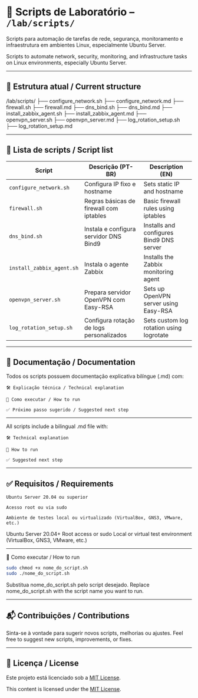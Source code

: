 # 🧪 Scripts de Laboratório – `/lab/scripts/`

Scripts para automação de tarefas de rede, segurança, monitoramento e infraestrutura em ambientes Linux, especialmente Ubuntu Server.

Scripts to automate network, security, monitoring, and infrastructure tasks on Linux environments, especially Ubuntu Server.

---

## 📂 Estrutura atual / Current structure

/lab/scripts/
├── configure_network.sh
├── configure_network.md
├── firewall.sh
├── firewall.md
├── dns_bind.sh
├── dns_bind.md
├── install_zabbix_agent.sh
├── install_zabbix_agent.md
├── openvpn_server.sh
├── openvpn_server.md
├── log_rotation_setup.sh
├── log_rotation_setup.md

---

## 📜 Lista de scripts / Script list

| Script                        | Descrição (PT-BR)                                      | Description (EN)                                 |
|------------------------------|--------------------------------------------------------|--------------------------------------------------|
| `configure_network.sh`       | Configura IP fixo e hostname                          | Sets static IP and hostname                      |
| `firewall.sh`                | Regras básicas de firewall com iptables              | Basic firewall rules using iptables              |
| `dns_bind.sh`                | Instala e configura servidor DNS Bind9               | Installs and configures Bind9 DNS server         |
| `install_zabbix_agent.sh`    | Instala o agente Zabbix                              | Installs the Zabbix monitoring agent             |
| `openvpn_server.sh`          | Prepara servidor OpenVPN com Easy-RSA                | Sets up OpenVPN server using Easy-RSA            |
| `log_rotation_setup.sh`      | Configura rotação de logs personalizados             | Sets custom log rotation using logrotate         |

---

## 📄 Documentação / Documentation

Todos os scripts possuem documentação explicativa bilíngue (.md) com:

    🛠️ Explicação técnica / Technical explanation

    🚀 Como executar / How to run

    ✅ Próximo passo sugerido / Suggested next step

---

All scripts include a bilingual .md file with:

    🛠️ Technical explanation

    🚀 How to run

    ✅ Suggested next step

---

## ✅ Requisitos / Requirements

    Ubuntu Server 20.04 ou superior

    Acesso root ou via sudo

    Ambiente de testes local ou virtualizado (VirtualBox, GNS3, VMware, etc.)

Ubuntu Server 20.04+
Root access or sudo
Local or virtual test environment (VirtualBox, GNS3, VMware, etc.)

---

🚀 Como executar / How to run
```bash
sudo chmod +x nome_do_script.sh
sudo ./nome_do_script.sh
```
Substitua nome_do_script.sh pelo script desejado.
Replace nome_do_script.sh with the script name you want to run.

---

## 📬 Contribuições / Contributions

Sinta-se à vontade para sugerir novos scripts, melhorias ou ajustes.
Feel free to suggest new scripts, improvements, or fixes.

---

## 📄 Licença / License

Este projeto está licenciado sob a [MIT License](https://github.com/Emersoft76/network-infrastructure-lab/blob/main/LICENSE).

This content is licensed under the [MIT License](https://github.com/Emersoft76/network-infrastructure-lab/blob/main/LICENSE).

